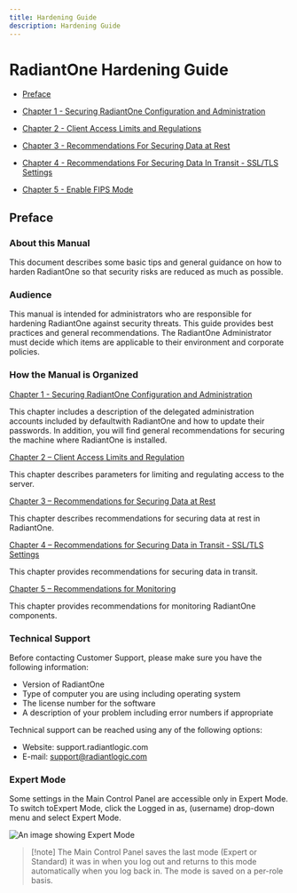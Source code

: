 ```yaml
---
title: Hardening Guide
description: Hardening Guide
---
```


# RadiantOne Hardening Guide

- [Preface](00-preface.md)

- [Chapter 1 - Securing RadiantOne Configuration and Administration](01-securing-radiantone-configuration-and-administration.md)

- [Chapter 2 - Client Access Limits and Regulations](02-client-access-limits-and-regulations.md)

- [Chapter 3 - Recommendations For Securing Data at Rest](03-recommendations-for-securing-data-at-rest.md)

- [Chapter 4 - Recommendations For Securing Data In Transit - SSL/TLS Settings](04-recommendations-for-securing-data-in-transit-ssl-tls-settings.md)

- [Chapter 5 - Enable FIPS Mode](05-enable-fips-mode.md)

## Preface

### About this Manual

This document describes some basic tips and general guidance on how to harden RadiantOne so that security risks are reduced as much as possible.

### Audience

This manual is intended for administrators who are responsible for hardening RadiantOne against security threats. This guide provides best practices and general recommendations. The RadiantOne Administrator must decide which items are applicable to their environment and
corporate policies.

### How the Manual is Organized

[Chapter 1 - Securing RadiantOne Configuration and Administration](01-securing-radiantone-configuration-and-administration.md)

This chapter includes a description of the delegated administration accounts included by defaultwith RadiantOne and how to update their passwords. In addition, you will find general recommendations for securing the machine where RadiantOne is installed.

[Chapter 2 – Client Access Limits and Regulation](02-client-access-limits-and-regulations.md)

This chapter describes parameters for limiting and regulating access to the server.

[Chapter 3 – Recommendations for Securing Data at Rest](03-recommendations-for-securing-data-at-rest.md)

This chapter describes recommendations for securing data at rest in RadiantOne.

[Chapter 4 – Recommendations for Securing Data in Transit - SSL/TLS Settings](04-recommendations-for-securing-data-in-transit-ssl-tls-settings.md)

This chapter provides recommendations for securing data in transit.

[Chapter 5 – Recommendations for Monitoring](05-enable-fips-mode.md)

This chapter provides recommendations for monitoring RadiantOne components.

### Technical Support

Before contacting Customer Support, please make sure you have the following information:

- Version of RadiantOne
- Type of computer you are using including operating system
- The license number for the software
- A description of your problem including error numbers if appropriate

Technical support can be reached using any of the following options:

- Website: support.radiantlogic.com
- E-mail: support@radiantlogic.com

### Expert Mode

Some settings in the Main Control Panel are accessible only in Expert Mode. To switch toExpert Mode, click the Logged in as, (username) drop-down menu and select Expert Mode.

![An image showing Expert Mode](Media/Image1.1.jpg)

>[!note] The Main Control Panel saves the last mode (Expert or Standard) it was in when you log out and returns to this mode automatically when you log back in. The mode is saved on a per-role basis.